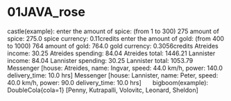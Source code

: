 # 01JAVA_rose
castle(example): 
enter the amount of spice:  (from 1 to 300)
275
amount of spice: 275.0
spice currency: 0.11credits
enter the amount of gold:  (from 400 to 1000)
764
amount of gold: 764.0
gold currency: 0.3056credits
Atreides income: 30.25
Atreides spending: 84.04
Atreides total: 1446.21
Lannister income: 84.04
Lannister spending: 30.25
Lannister total: 1053.79
Messenger [house: Atreides, name: Ingvar, speed: 44.0 km/h, power: 140.0 delivery_time: 10.0 hrs]
Messenger [house: Lannister, name: Peter, speed: 40.0 km/h, power: 90.0 delivery_time: 10.0 hrs]
`
`
`
`
bigboom(example):
DoubleCola{cola=1}
[Penny, Kutrapalli, Volovitc, Leonard, Sheldon]
